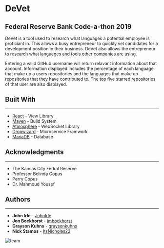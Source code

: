 # DeVet 
## Federal Reserve Bank Code-a-thon 2019

DeVet is a tool used to research what languages a potential employee is proficiant in. This allows a busy entrepreneur to quickly vet candidates for a development position in their business. DeVet also allows the entrepreneur to research what languages and tools other companies are using.

Entering a valid GitHub username will return relavant information about that account. Information displayed includes the percentage of each language that make up a users repositories and the languages that make up repositories that they have contributed to. The top five starred repositories of that user are also displayed.


## Built With
---
* [React](https://github.com/facebook/react) - View Library
* [Maven](https://maven.apache.org/) - Build System
* [Atmosphere](https://github.com/Atmosphere/atmosphere) - WebSocket Library
* [Dropwizard](http://www.dropwizard.io/1.0.2/docs/) - Microservice Framwork
* [MariaDB](https://mariadb.com/) - Database

## Acknowledgments
---
* The Kansas City Fedral Reserve
* Professor Belinda Copus
* Perry Copus
* Dr. Mahmoud Yousef

## Authors
---
* **John Irle** - [JohnIrle](https://github.com/JohnIrle)
* **Jon Bockhorst** - [jmbockhorst](https://github.com/jmbockhorst)
* **Grayson Kuhns** - [graysonkuhns](https://github.com/graysonkuhns)
* **Nick Stamos** - [ItsNicholas22](https://github.com/ItsNicholas22)

![team](team.jpg)
